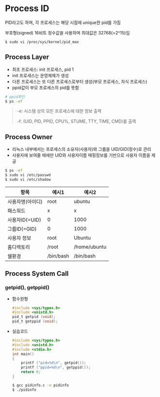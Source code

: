 # Process ID

PID라고도 하며, 각 프로세스는 해당 시점에 unique한 pid를 가짐

부호형(signed) 16비트 정수값을 사용하며 최대값은 32768(=2^15)임

```bash
$ sudo vi /proc/sys/kernel/pid_max
```



## Process Layer

- 최초 프로세스: init 프로세스, pid 1
- init 프로세스는 운영체제가 생성
- 다른 프로세스는 또 다른 프로세스로부터 생성(부모 프로세스, 자식 프로세스)
- ppid값이 부모 프로세스의 pid를 뜻함

```bash
# ppid확인
$ ps -ef
```

> -e: 시스템 상의 모든 프로세스에 대한 정보 출력
>
> -f: (UID, PID, PPID, CPU%, STUME, TTY, TIME, CMD)를 출력



## Process Owner

- 리눅스 내부에서는 프로세스의 소유자(사용자)와 그룹을 UID/GID(정수)로 관리
- 사용자에 보여줄 때에만 UID와 사용자이름 매핑정보를 기반으로 사용자 이름을 제공

```bash
$ ps -ef
$ sudo vi /etc/passwd
$ sudo vi /etc/shadow
```

| 항목             | 예시1     | 예시2        |
| ---------------- | --------- | ------------ |
| 사용자명(아이디) | root      | ubuntu       |
| 패스워드         | x         | x            |
| 사용자ID(=UID)   | 0         | 1000         |
| 그룹ID(=GID)     | 0         | 1000         |
| 사용자 정보      | root      | Ubuntu       |
| 홈디렉토리       | /root     | /home/ubuntu |
| 쉘환경           | /bin/bash | /bin/bash    |



## Process System Call

### getpid(), getppid()

- 함수원형

  ```c
  #include <sys/types.h>
  #include <unistd.h>
  pid_t getpid (void);
  pid_t getppid (void);
  ```

- 실습코드

  ```c
  #include <sys/types.h>
  #include <unistd.h>
  #include <stdio.h>
  int main()
  {
      printf ("pid=%d\n", getpid());
      printf ("ppid=%d\n", getppid());
      return 0;
  }
  ```

  ```bash
  $ gcc pidinfo.c -o pidinfo
  $ ./pidinfo
  ```